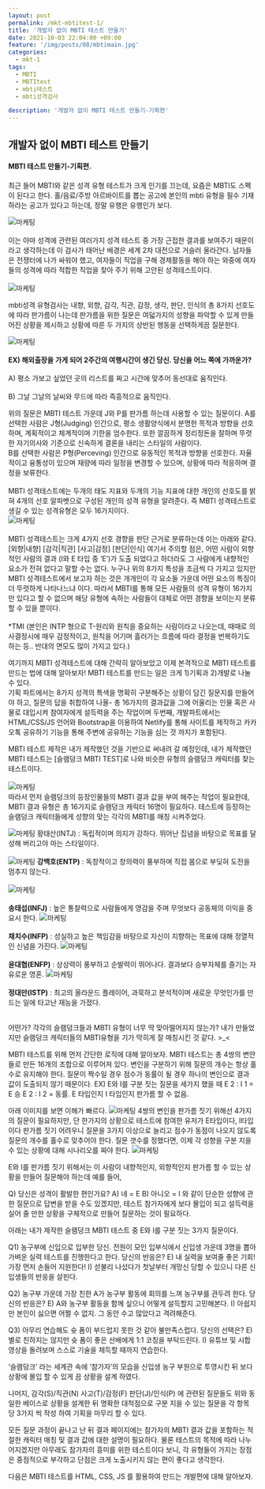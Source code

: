 ```yaml
---
layout: post
permalink: /mkt-mbtitest-1/
title: '개발자 없이 MBTI 테스트 만들기'
date: 2021-10-03 22:04:00 +09:00
feature: '/img/posts/08/mbtimain.jpg'
categories:
  - mkt-1
tags:
  - MBTI
  - MBTItest
  - mbti테스트
  - mbti성격검사

description: '개발자 없이 MBTI 테스트 만들기-기획편'
---
```


## 개발자 없이 MBTI 테스트 만들기
#### MBTI 테스트 만들기-기획편.
최근 들어 MBTI와 같은 성격 유형 테스트가 크게 인기를 끄는데, 요즘은 MBTI도 스펙이 된다고 한다. 홀/음료/주방 아르바이트를 뽑는 공고에 본인의 mbti 유형을 필수 기재하라는 공고가 있다고 하는데, 정말 유행은 유행인가 보다.
<br>

![마케팅](/img/posts/08/mbti_5.PNG)<br>
<br>
이는 아마 성격에 관련된 여러가지 성격 테스트 중 가장 근접한 결과를 보여주기 때문이라고 생각하는데 이 검사가 태어난 배경은 세계 2차 대전으로 거슬러 올라간다.
남자들은 전쟁터에 나가 싸워야 했고, 여자들이 직업을 구해 경제활동을 해야 하는 와중에 여자들의 성격에 따라 적합한 직업을 찾아 주기 위해 고안된 성격테스트이다.
<br>
<br>
![마케팅](/img/posts/08/mbti_6.PNG)
<br>

mbti성격 유형검사는 내향, 외향, 감각, 직관, 감정, 생각, 판단, 인식의 총 8가지 선호도에 따라 판가름이 나는데 판가름을 위한 질문은 여덟가지의 성향을 파악할 수 있게 만들어진 상황을 제시하고 상황에 따른 두 가지의 상반된 행동을 선택하게끔 질문한다.
<br>

![마케팅](/img/posts/08/mbti_7.PNG)
<br>
<br>
<b>EX) 해외출장을 가게 되어 2주간의 여행시간이 생긴 당신. 당신을 어느 쪽에 가까운가?</b>
<br><br>
A)	평소 가보고 싶었던 곳의 리스트를 짜고 시간에 맞추어 동선대로 움직인다.
<br><br>
B)	그날 그날의 날씨와 무드에 따라 즉흥적으로 움직인다.
<br>

위의 질문은 MBTI 테스트 가운데 J와 P를 판가름 하는데 사용할 수 있는 질문이다.
A를 선택한 사람은 J형(Judging) 인간으로, 평소 생활양식에서 분명한 목적과 방향을 선호하며, 계획적이고 체계적이며 기한을 엄수한다. 또한 깔끔하게 정리정돈을 잘하며 뚜렷한 자기의사와 기준으로 신속하게 결론을 내리는 스타일의 사람이다.<br>
B를 선택한 사람은 P형(Perceving) 인간으로 유동적인 목적과 방향을 선호한다. 자율적이고 융통성이 있으며 재량에 따라 일정을 변경할 수 있으며, 상황에 따라 적응하며 결정을 보류한다.<br>
<br>
MBTI 성격테스트에는 두개의 태도 지표와 두개의 기능 지표에 대한 개인의 선호도를 밝혀 4개의 선호 알파벳으로 구성된 개인의 성격 유형을 알려준다. 즉 MBTI 성격테스트로 생길 수 있는 성격유형은 모두 16가지이다.<br>
![마케팅](/img/posts/08/mbti_8.png)<br>
<br>
MBTI 성격테스트는 크게 4가지 선호 경향을 판단 근거로 분류하는데 이는 아래와 같다.<br>
[외향|내향] [감각|직관] [사고|감정] [판단|인식]
여기서 주의할 점은, 어떤 사람이 외향적인 사람의 결과 (I와 E 타입 중 ‘E’)가 도출 되었다고 하더라도 그 사람에게 내향적인 요소가 전혀 없다고 말할 수는 없다. 누구나 위의 8가지 특성을 조금씩 다 가지고 있지만 MBTI 성격테스트에서 보고자 하는 것은 개개인이 각 요소들 가운데 어떤 요소의 특징이 더 뚜렷하게 나타나느냐 이다. 따라서 MBTI를 통해 모든 사람들의 성격 유형이 16가지만 있다고 할 수 없으며 해당 유형에 속하는 사람들이 대체로 어떤 경향을 보이는지 분류할 수 있을 뿐이다.<br><br>
*TMI (본인은 INTP 형으로 T-원리와 원칙을 중요하는 사람이라고 나오는데, 때때로 의사결정시에 매우 감정적이고, 원칙을 어기며 흘러가는 흐름에 따라 결정을 번복하기도 하는 등.. 반대의 면모도 많이 가지고 있다.)<br>

여기까지 MBTI 성격테스트에 대해 간략히 알아보았고 이제 본격적으로 MBTI 테스트를 만드는 법에 대해 알아보자!
MBTI 테스트를 만드는 일은 크게 1)기획과 2)개발로 나눌 수 있다.<br>
기획 파트에서는 8가지 성격의 특색을 명확히 구분해주는 상황이 담긴 질문지를 만들어야 하고,
질문의 답을 취합하여 나올- 총 16가지의 결과값을 그에 어울리는 인물 혹은 사물로 대입시켜
참여자에게 설득력을 주는 작업이며 두번째, 개발파트에서는 HTML/CSS/JS 언어와 Bootstrap을 이용하여 Netlify를 통해 사이트를 제작하고 카카오톡 공유하기 기능을 통해 주변에 공유하는 기능을 심는 것 까지가 포함된다.<br>

MBTI 테스트 제작은 내가 제작했던 것을 기반으로 써내려 갈 예정인데,
내가 제작했던 MBTI 테스트는 [슬램덩크 MBTI TEST]로 나와 비슷한 유형의 슬램덩크 캐릭터를 찾는 테스트이다.<br><br>
![마케팅](/img/posts/08/mbti_9.gif)
<br>
따라서 먼저 슬램덩크의 등장인물들의 MBTI 결과 값을 부여 해주는 작업이 필요한데,
MBTI 결과 유형은 총 16가지로 슬램덩크 캐릭터 16명이 필요하다.
테스트에 등장하는 슬램덩크 캐릭터들에게 성향의 맞는 각각의 MBTI를 매칭 시켜주었다.<br>

![마케팅](/img/posts/08/hts.jfif)
황태산(INTJ)
: 독립적이며 의지가 강하다. 뛰어난 집념을 바탕으로 목표를 달성해 버리고야 마는 스타일이다.
<br><br>
![마케팅](/img/posts/08/kbh2.jfif)
<b>강백호(ENTP)</b>
: 독창적이고 창의력이 풍부하며 직접 몸으로 부딪혀 도전을 멈추지 않는다.
<br><br>
![마케팅](/img/posts/08/sts.png)
<br><br>
<b>송태섭(INFJ)</b>
: 높은 통찰력으로 사람들에게 영감을 주며 무엇보다 공동체의 이익을 중요시 한다.
![마케팅](/img/posts/08/ccs.jpg)
<br><br>
<b>채치수(INFP)</b>
: 성실하고 높은 책임감을 바탕으로 자신이 지향하는 목표에 대해 정열적인 신념을 가진다.
![마케팅](/img/posts/08/ydh.jpg)
<br><br>
<b>윤대협(ENFP)</b>
: 상상력이 풍부하고 순발력이 뛰어나다. 결과보다 승부자체를 즐기는 자유로운 영혼.
![마케팅](/img/posts/08/jdm.jpg)
<br><br>
<b>정대만(ISTP)</b>
: 최고의 올라운드 플레이어, 과묵하고 분석적이며 새로운 무엇인가를 만드는 일에 타고난 재능을 가졌다.
<br><br>

어떤가? 각각의 슬램덩크들과 MBTI 유형이 너무 딱 맞아떨어지지 않는가?
내가 만들었지만 슬램덩크 캐릭터들의 MBTI유형을 기가 막히게 잘 매칭시킨 것 같다. >_<

MBTI 테스트를 위해 먼저 간단한 로직에 대해 알아보자.
MBTI 테스트는 총 4쌍의 변안들로 만든 16개의 조합으로 이루어져 있다. 변인을 구분하기 위해 질문의 개수는 항상 홀수로 유지해야 한다. 질문이 짝수일 경우 점수가 동률이 될 경우 하나의 변인으로 결과 값이 도출되지 않기 때문이다.
EX) E와 I를 구분 짓는 질문을 세가지 했을 때
E 2 : I 1 = E 승
E 2 : I 2 = 동률. E 타입인지 I 타입인지 판가름 할 수 없음.

아래 이미지를 보면 이해가 빠르다.
![마케팅](/img/posts/08/mbti_3.png)
4쌍의 변인을 판가름 짓기 위해선 4가지의 질문이 필요하지만, 단 한가지의 상황으로 테스트에 참여한 유저가 E타입이다, I타입이다 판가름 짓기 어려우니 질문을 3가지 이상으로 늘리고 점수가 동점이 나오지 않도록 질문의 개수를 홀수로 맞추어야 한다.
질문 갯수를 정했다면, 이제 각 성향을 구분 지을 수 있는 상황에 대해 시나리오를 짜야 한다.
![마케팅](/img/posts/08/mbti_4.png)

E와 I를 판가름 짓기 위해서는 이 사람이 내향적인지, 외향적인지 판가름 할 수 있는 상황을 만들어 질문해야 하는데 예를 들어,

Q) 당신은 성격이 활발한 편인가요?
A) 네 = E
B) 아니오 = I
와 같이 단순한 성향에 관한 질문으로 답변을 받을 수도 있겠지만,
테스트 참가자에게 보다 몰입이 되고 설득력을 실어 줄 만한 상황을 구체적으로 만들어 질문하는 것이 필요하다.

아래는 내가 제작한 슬램덩크 MBTI 테스트 중
E와 I를 구분 짓는 3가지 질문이다.

Q1) 농구부에 신입으로 입부한 당신. 전원이 모인 입부식에서 신입생 가운데 3명을 뽑아
가벼운 실력 테스트를 진행한다고 한다. 당신의 반응은?
E) 내 실력을 보여줄 좋은 기회! 가장 먼저 손들어 지원한다!
I) 섣불리 나섰다가 첫날부터 개망신 당할 수 있으니 다른 신입생들의 반응을 살핀다.

Q2) 농구부 가운데 가장 친한 A가 농구부 활동에 회의를 느껴 농구부를 관두려 한다.
당신의 반응은?
E) A와 농구부 활동을 함께 싶으니 어떻게 설득할지 고민해본다.
I) 아쉽지만 본인이 싫으면 어쩔 수 없지. 그 동안 수고 많았다고 격려해준다.

Q3) 아무리 연습해도 슛 폼이 부드럽지 못한 것 같아 불만족스럽다. 당신의 선택은?
E) 별로 친하지는 않지만 슛 폼이 좋은 선배에게 1:1 코칭을 부탁드린다.
I) 유튜브 및 시합영상을 돌려보며 스스로 기술을 체득할 때까지 연습한다.

‘슬램덩크’ 라는 세계관 속에 ‘참가자’의 모습을 신입생 농구 부원으로 투영시킨 뒤 보다 상황에
몰입 할 수 있게 끔 상황을 설계 하였다.

나머지,
감각(S)/직관(N) 사고(T)/감정(F) 판단(J)/인식(P) 에 관련된 질문들도 위와 동일한 베이스로 상황을 설계한 뒤 명확한 대척점으로 구분 지을 수 있는 질문을 각 항목 당 3가지 씩 작성 하여 기획을 마무리 할 수 있다.

모든 질문 과정이 끝나고 난 뒤 결과 페이지에는 참가자의 MBTI 결과 값을 포함하는 적절한 캐릭터 매칭 및 결과 값에 대한 설명이 필요하다. 물론 테스트의 목적에 따라 나누어지겠지만 아무래도 참가자의 흥미를 위한 테스트이다 보니, 각 유형들이 가지는 장점은 중점적으로 부각하고 단점은 크게 노출시키지 않는 편이 좋다고 생각한다.

다음은 MBTI 테스트를 HTML, CSS, JS 를 활용하여 만드는 개발편에 대해 알아보자.
